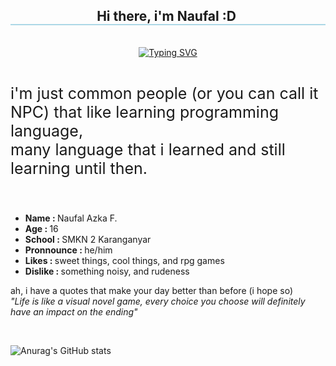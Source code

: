 
<h2 align="center" style="border-bottom: 2px solid lightblue;">
  Hi there, i'm Naufal :D
  <img>
</h2>

<br>

<div align="center">
<a href="https://git.io/typing-svg"><img src="https://readme-typing-svg.demolab.com?font=Fira+Code&pause=1000&color=49F5FF&background=3B3B3B00&center=true&vCenter=true&width=460&lines=Just+people+that+like+learning+to+code;Also+like+RPG+genre+games" alt="Typing SVG" /></a>
</div>

<br>
<p style="font-size: 25px;">i'm just common people (or you can call it NPC) that like learning programming language, <br>
many language that i learned and still learning until then.</p>
<br>

<ul>
  <li><b>Name : </b>Naufal Azka F.</li>
  <li><b>Age : </b>16</li>
  <li><b>School : </b>SMKN 2 Karanganyar</li>
  <li><b>Pronnounce : </b>he/him</li>
  <li><b>Likes : </b>sweet things, cool things, and rpg games</li>
  <li><b>Dislike : </b>something noisy, and rudeness</li>
</ul>

<p>ah, i have a quotes that make your day better than before (i hope so) <br>
  <i>"Life is like a visual novel game, every choice you choose will definitely have an impact on the ending"</i>
</p><br>

![Anurag's GitHub stats](https://github-readme-stats.vercel.app/api?username=lovrenski&show_icons=true&theme=radical)
